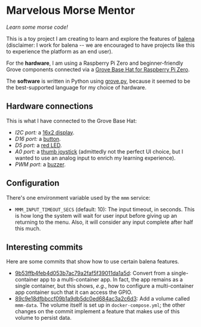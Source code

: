 # Marvelous Morse Mentor

*Learn some morse code!*

This is a toy project I am creating to learn and explore the features of
[balena](https://balena.io) (disclaimer: I work for balena -- we are encouraged
to have projects like this to experience the platform as an end user).

For the **hardware**, I am using a Raspberry Pi Zero and beginner-friendly Grove
components connected via a [Grove Base Hat for Raspberry Pi
Zero](https://www.seeedstudio.com/Grove-Base-Hat-for-Raspberry-Pi-Zero.html).

The **software** is written in Python using
[grove.py](https://github.com/Seeed-Studio/grove.py), because it seemed to be
the best-supported language for my choice of hardware.

## Hardware connections

This is what I have connected to the Grove Base Hat:

* *I2C port:* a [16x2
  display](https://www.seeedstudio.com/Grove-16x2-LCD-White-on-Blue.html).
* *D16 port:* a [button](https://www.seeedstudio.com/buttons-c-928/Grove-Button.html).
* *D5 port:* a [red LED](https://www.seeedstudio.com/Grove-Red-LED.html).
* *A0 port:* a [thumb
  joystick](https://www.seeedstudio.com/Grove-Thumb-Joystick.html) (admittedly
  not the perfect UI choice, but I wanted to use an analog input to enrich my
  learning experience).
* *PWM port*: a [buzzer](https://www.seeedstudio.com/Grove-Buzzer.html).

## Configuration

There's one environment variable used by the `mmm` service:

* `MMM_INPUT_TIMEOUT_SECS` (default: 10): The input timeout, in seconds. This is
  how long the system will wait for user input before giving up an returning to
  the menu. Also, it will consider any input complete after half this much.

## Interesting commits

Here are some commits that show how to use certain balena features.

* [9b53ffb4feb4d053b7ac79a2faf5f39011da1a5d](https://github.com/lmbarros/marvelous-morse-mentor/commit/9b53ffb4feb4d053b7ac79a2faf5f39011da1a5d):
  Convert from a single-container app to a multi-container app. In fact, the app
  remains as a single container, but this shows, *e.g.*, how to configure a
  multi-container app container such that it can access the GPIO.
* [89c9e18dfbbccf09b1a9db5dc0ed684ac3a2c6d3](https://github.com/lmbarros/marvelous-morse-mentor/commit/89c9e18dfbbccf09b1a9db5dc0ed684ac3a2c6d3):
  Add a volume called `mmm-data`. The volume itself is set up in
  `docker-compose.yml`; the other changes on the commit implement a feature that
  makes use of this volume to persist data.
